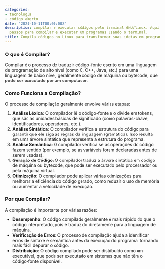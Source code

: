 ```yaml
---
categories:
- tecnologia
- código aberto
date: "2024-10-11T00:00:00Z"
description: compilar e executar códigos pelo terminal GNU/linux. Aqui estão alguns
  passos para compilar e executar um programas usando o terminal.
title: Compila códigos no Linux para transformar suas ideias em programas funcionais.
---
```



### O que é Compilar?
Compilar é o processo de traduzir código-fonte escrito em uma linguagem de programação de alto nível (como C, C++, Java, etc.) para uma linguagem de baixo nível, geralmente código de máquina ou bytecode, que pode ser executado por um computador.

### Como Funciona a Compilação?
O processo de compilação geralmente envolve várias etapas:

1. **Análise Léxica**: O compilador lê o código-fonte e o divide em tokens, que são as unidades básicas de significado (como palavras-chave, identificadores, operadores, etc.).
2. **Análise Sintática**: O compilador verifica a estrutura do código para garantir que ele siga as regras da linguagem (gramática). Isso resulta em uma árvore sintática que representa a estrutura do programa.
3. **Análise Semântica**: O compilador verifica se as operações do código fazem sentido (por exemplo, se as variáveis foram declaradas antes de serem usadas).
4. **Geração de Código**: O compilador traduz a árvore sintática em código de máquina ou bytecode, que pode ser executado pelo processador ou pela máquina virtual.
5. **Otimização**: O compilador pode aplicar várias otimizações para melhorar a eficiência do código gerado, como reduzir o uso de memória ou aumentar a velocidade de execução.

### Por que Compilar?
A compilação é importante por várias razões:

- **Desempenho**: O código compilado geralmente é mais rápido do que o código interpretado, pois é traduzido diretamente para a linguagem de máquina.
- **Verificação de Erros**: O processo de compilação ajuda a identificar erros de sintaxe e semântica antes da execução do programa, tornando mais fácil depurar o código.
- **Distribuição**: O código compilado pode ser distribuído como um executável, que pode ser executado em sistemas que não têm o código-fonte disponível.

